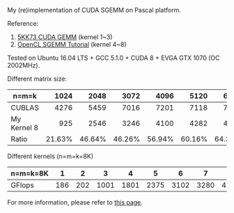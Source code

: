 My (re)implementation of CUDA SGEMM on Pascal platform.

Reference:

1. [5KK73 CUDA GEMM](http://www.es.ele.tue.nl/~mwijtvliet/5KK73/?page=mmcuda) (kernel 1~3)
2. [OpenCL SGEMM Tutorial](https://cnugteren.github.io/tutorial/pages/page1.html) (kernel 4~8)


Tested on Ubuntu 16.04 LTS + GCC 5.1.0 + CUDA 8 + EVGA GTX 1070 (OC 2002MHz).

Different matrix size:

| n=m=k       |   1024 |   2048 |   3072 |   4096 |   5120 |   6144 |   7168 | 8192   |
| ----------- | -----: | -----: | -----: | -----: | -----: | -----: | -----: | ------ |
| CUBLAS      |   4276 |   5459 |   7016 |   7201 |   7118 |   7010 |   6861 | 7044   |
| My Kernel 8 |    925 |   2546 |   3246 |   4100 |   4282 |   4509 |   4606 | 4807   |
| Ratio       | 21.63% | 46.64% | 46.26% | 56.94% | 60.16% | 64.32% | 67.28% | 68.24% |

Different kernels (n=m=k=8K)

| n=m=k=8K | 1    | 2    | 3    | 4    | 5    | 6    | 7    | 8    | CUBLAS |
| -------- | ---- | ---- | ---- | ---- | ---- | ---- | ---- | ---- | ------ |
| GFlops   | 186  | 202  | 1001 | 1801 | 2375 | 3102 | 3280 | 4807 | 7044   |

For more information, please refer to [this page](http://enigmahuang.github.io/2017/07/06/my-CUDA-SGEMM/).